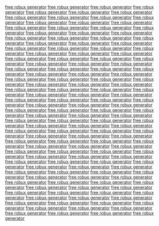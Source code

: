 <a href="https://sites.google.com/view/fullwatchgodzillavskong2021wat">free robux generator</a>
<a href="https://sites.google.com/view/vvvbbbvvv">free robux generator</a>
<a href="https://sites.google.com/view/cccuuuccc">free robux generator</a>
<a href="https://sites.google.com/view/fullwatchgodzillavskong2021fre">free robux generator</a>
<a href="https://sites.google.com/view/gggwwppp">free robux generator</a>
<a href="https://sites.google.com/view/fffrrrfff">free robux generator</a>
<a href="https://sites.google.com/view/mahmoedjamil">free robux generator</a>
<a href="https://sites.google.com/view/freegodzilla">free robux generator</a>
<a href="https://sites.google.com/view/fullwatch123moviesgodzillavsko">free robux generator</a>
<a href="https://sites.google.com/view/watchgodzillavskong2021fullfre">free robux generator</a>
<a href="https://sites.google.com/view/sdkjfsdgf">free robux generator</a>
<a href="https://sites.google.com/view/kseryhfdg">free robux generator</a>
<a href="https://sites.google.com/view/sdfdgergdfg">free robux generator</a>
<a href="https://sites.google.com/view/watchgodzillavskongfull2021fre">free robux generator</a>
<a href="https://sites.google.com/view/gfergtdfg">free robux generator</a>
<a href="https://sites.google.com/view/sasdasdwed">free robux generator</a>
<a href="https://sites.google.com/view/sdfsdfwe">free robux generator</a>
<a href="https://sites.google.com/view/free-download-godzilla-vs-kong">free robux generator</a>
<a href="https://sites.google.com/view/dasdertdfg">free robux generator</a>
<a href="https://sites.google.com/view/sdfiuysdgfdg">free robux generator</a>
<a href="https://sites.google.com/view/yyfdfsdff">free robux generator</a>
<a href="https://sites.google.com/view/asdertyddv">free robux generator</a>
<a href="https://sites.google.com/view/dffghydcfr">free robux generator</a>
<a href="https://sites.google.com/view/sdgfdsgfd">free robux generator</a>
<a href="https://sites.google.com/view/fre-watch-godzilla-vs-kong-202">free robux generator</a>
<a href="https://sites.google.com/view/freewatchgodzillavskong2021onl">free robux generator</a>
<a href="https://sites.google.com/view/ttgjhjs">free robux generator</a>
<a href="https://sites.google.com/view/free-godzilla-vs-kong-2021-wat">free robux generator</a>
<a href="https://sites.google.com/view/uudfdfggf">free robux generator</a>
<a href="https://sites.google.com/view/onlinewatch-godzillavskong2021">free robux generator</a>
<a href="https://sites.google.com/view/ftysduig">free robux generator</a>
<a href="https://sites.google.com/view/dfwerffy">free robux generator</a>
<a href="https://sites.google.com/view/poek">free robux generator</a>
<a href="https://sites.google.com/view/eeddun">free robux generator</a>
<a href="https://sites.google.com/view/fullgodzillavskong2021watchonl">free robux generator</a>
<a href="https://sites.google.com/view/livewatchmotogpqatar2021watchl/">free robux generator</a>
<a href="https://sites.google.com/view/watch-motogp-qatar-2021-live/">free robux generator</a>
<a href="https://sites.google.com/view/live-watch-motogp-qatar-2021-f/">free robux generator</a>
<a href="https://sites.google.com/view/watch-motogpqatar2021live/">free robux generator</a>
<a href="https://sites.google.com/view/watchmotogpqatar2021live/">free robux generator</a>
<a href="https://sites.google.com/view/acascasc/">free robux generator</a>
<a href="https://sites.google.com/view/freewatchmotogpqatar2021live/">free robux generator</a>
<a href="https://sites.google.com/view/live-watch-streaming-motogp-qa/">free robux generator</a>
<a href="https://sites.google.com/view/watch-motogp-qatar-2021-live-f/">free robux generator</a>
<a href="https://sites.google.com/view/livewatchmotogpqatar2021freeon/">free robux generator</a>
<a href="https://sites.google.com/view/ascascascascasc/">free robux generator</a>
<a href="https://sites.google.com/view/watch-motogp-qatar-2021-online/">free robux generator</a>
<a href="https://sites.google.com/view/watch-motogp-qatar-live-2021-f/">free robux generator</a>
<a href="https://sites.google.com/view/free-watch-motogp-qatar-2021-l/">free robux generator</a>
<a href="https://sites.google.com/view/acadwqdwq/">free robux generator</a>
<a href="https://sites.google.com/view/wqqeweqwe/">free robux generator</a>
<a href="https://sites.google.com/view/freestreamingmotogpqatar2021wa/">free robux generator</a>
<a href="https://sites.google.com/view/watchmotogpqatar2021online/">free robux generator</a>
<a href="https://sites.google.com/view/live-watch-motogp-qatar-2021-o/">free robux generator</a>
<a href="https://sites.google.com/view/dsdfgfdhg/">free robux generator</a>
<a href="https://sites.google.com/view/zxczxcxzczxcsa/">free robux generator</a>
<a href="https://sites.google.com/view/fre-watch-motogp-qatar-2021-li/">free robux generator</a>
<a href="https://sites.google.com/view/free-watch-motogp-qatar-2021-o/">free robux generator</a>
<a href="https://sites.google.com/view/qwdwefrgr/">free robux generator</a>
<a href="https://sites.google.com/view/free-motogp-qatar-2021-watch-l/">free robux generator</a>
<a href="https://sites.google.com/view/freemotogpqatar2021watchlive/">free robux generator</a>
<a href="https://sites.google.com/view/freemotogpqatar2021watchlive/">free robux generator</a>
<a href="https://sites.google.com/view/online-watch-motogp-qatar-2021/">free robux generator</a>
<a href="https://sites.google.com/view/streamwatchmotogpqatar2021live/">free robux generator</a>
<a href="https://sites.google.com/view/ascsacxzqwqe/">free robux generator</a>
<a href="https://sites.google.com/view/livewatchmotogpqatar2021freest/">free robux generator</a>
<a href="https://sites.google.com/view/watch-motogp-qatar-2021-free-o/">free robux generator</a>
<a href="https://sites.google.com/view/live-motogp-qatar-2021-watch-o/">free robux generator</a>
<a href="https://sites.google.com/view/watch-365-days-2020-f-u-l-l-f-/">free robux generator</a>
<a href="https://sites.google.com/view/watchanotherround2020fullfree/">free robux generator</a>
<a href="https://sites.google.com/view/watcharmyofthedead2021fullfree/">free robux generator</a>
<a href="https://sites.google.com/view/watchavengersendgame2019fullfr/">free robux generator</a>
<a href="https://sites.google.com/view/watchblackwidow2021fullfree/">free robux generator</a>
<a href="https://sites.google.com/view/shydturf/">free robux generator</a>
<a href="https://sites.google.com/view/watchbosslevel2021fullfree/">free robux generator</a>
<a href="https://sites.google.com/view/watchcaptainmarvel2019fullfree/">free robux generator</a>
<a href="https://sites.google.com/view/fjkghgk/">free robux generator</a>
<a href="https://sites.google.com/view/watch-cherry-2021-f-u-l-l-f-r-/">free robux generator</a>
<a href="https://sites.google.com/view/watch-come-true-2020-f-u-l-l-f/">free robux generator</a>
<a href="https://sites.google.com/view/watchcoming2america2021fullfre/">free robux generator</a>
<a href="https://sites.google.com/view/watch-concrete-cowboy-2020-f-u/">free robux generator</a>
<a href="https://sites.google.com/view/watchcosmicsin2021fullfree/">free robux generator</a>
<a href="https://sites.google.com/view/watchcrisis2021fullfree/">free robux generator</a>
<a href="https://sites.google.com/view/watchcruella2021fullfree/">free robux generator</a>
<a href="https://sites.google.com/view/watchdeadlyillusions2021fullfr/">free robux generator</a>
<a href="https://sites.google.com/view/watch-dune-2021-f-u-l-l-f-r-e-/">free robux generator</a>
<a href="https://sites.google.com/view/watchf92021fullfree/">free robux generator</a>
<a href="https://sites.google.com/view/watchgirlinthebasement2021full/">free robux generator</a>
<a href="https://sites.google.com/view/hfhkdfkfd/">free robux generator</a>
<a href="https://sites.google.com/view/fhfgjfg/">free robux generator</a>
<a href="https://sites.google.com/view/hdfhdhs/">free robux generator</a>
<a href="https://sites.google.com/view/dhftgfgj/">free robux generator</a>
<a href="https://sites.google.com/view/fhfdjhfj/">free robux generator</a>
<a href="https://sites.google.com/view/djfjfjdj/">free robux generator</a>
<a href="https://sites.google.com/view/dfujfjgjkg/">free robux generator</a>
<a href="https://sites.google.com/view/fhfjhfjed/">free robux generator</a>
<a href="https://sites.google.com/view/watchgodzillavskong2021fulldow/">free robux generator</a>
<a href="https://sites.google.com/view/sdfhyturyi/">free robux generator</a>
<a href="https://sites.google.com/view/urutyiutyi/">free robux generator</a>
<a href="https://sites.google.com/view/dujryirit/">free robux generator</a>
<a href="https://sites.google.com/view/full-watch-123movies-godzilla-/">free robux generator</a>
<a href="https://sites.google.com/view/dfjutujry/">free robux generator</a>
<a href="https://sites.google.com/view/fgjiyrfikr/">free robux generator</a>
<a href="https://sites.google.com/view/djdgjdjd/">free robux generator</a>
<a href="https://sites.google.com/view/dfujdtjdrr/">free robux generator</a>
<a href="https://sites.google.com/view/jggogogo/">free robux generator</a>
<a href="https://sites.google.com/view/hfgufgut/">free robux generator</a>
<a href="https://sites.google.com/view/fdjytrtyik/">free robux generator</a>
<a href="https://sites.google.com/view/hcfhjfkifi/">free robux generator</a>
<a href="https://sites.google.com/view/watch-godzilla-vs-kong-full-20/">free robux generator</a>
<a href="https://sites.google.com/view/hfkfuuou/">free robux generator</a>
<a href="https://sites.google.com/view/fkfkffkf/">free robux generator</a>
<a href="https://sites.google.com/view/watchgodzillavskong2021fullmp4/">free robux generator</a>
<a href="https://sites.google.com/view/fhedtjh/">free robux generator</a>
<a href="https://sites.google.com/view/freedownloadgodzillavskong2021/">free robux generator</a>
<a href="https://sites.google.com/view/dfhdjhdgj/">free robux generator</a>
<a href="https://sites.google.com/view/full-watch-godzilla-vs-kong-20/">free robux generator</a>
<a href="https://sites.google.com/view/djdgjjkdjd/">free robux generator</a>
<a href="https://sites.google.com/view/zcbhszfhbs/">free robux generator</a>
<a href="https://sites.google.com/view/fjdsfjsd/">free robux generator</a>
<a href="https://sites.google.com/view/gjdfkjkfyk/">free robux generator</a>
<a href="https://sites.google.com/view/hsfhdsdjh/">free robux generator</a>
<a href="https://sites.google.com/view/fhdsfjdjd/">free robux generator</a>
<a href="https://sites.google.com/view/fjsdjsdjsjs/">free robux generator</a>
<a href="https://sites.google.com/view/frewatchgodzillavskong2021full/">free robux generator</a>
<a href="https://sites.google.com/view/fgyifgi/">free robux generator</a>
<a href="https://sites.google.com/view/zhbfsjsjs/">free robux generator</a>
<a href="https://sites.google.com/view/freegodzillavskong2021watchful/">free robux generator</a>
<a href="https://sites.google.com/view/ggjglgjg/">free robux generator</a>
<a href="https://sites.google.com/view/dfshdsjfdgj/">free robux generator</a>
<a href="https://sites.google.com/view/online-watch-godzilla-vs-kong-/">free robux generator</a>
<a href="https://sites.google.com/view/shfsjsj/">free robux generator</a>
<a href="https://sites.google.com/view/dfhfsjjss/">free robux generator</a>
<a href="https://sites.google.com/view/wydj/">free robux generator</a>
<a href="https://sites.google.com/view/zhsfsjs/">free robux generator</a>
<a href="https://sites.google.com/view/full-godzilla-vs-kong-2021-wat/">free robux generator</a>
<a href="https://dispenst.medium.com/cases-rising-in-the-us-vaccines-safe-and-effective-for-babies-study-shows-covid-19-updates-d8388bcb368e">free robux generator</a>
<a href="https://dispenst.medium.com/40-million-vaccine-doses-thus-far-unused-35-of-american-adults-have-had-a-shot-live-covid-19-f04f701ca5b2">free robux generator</a>
<a href="https://dispenst.medium.com/southern-states-brace-for-another-round-of-severe-weather-including-tornadoes-471a7b050226">free robux generator</a>
<a href="https://www.posts123.com/post/1450870/cases-rising-again-in-the-us-vaccines-safe-and-effective-for-babies-study-shows-covid-19-updates">free robux generator</a>
<a href="https://www.reddit.com/user/anankastic55/comments/mf2mr5/study_shows_covid19_updates/">free robux generator</a>
<a href="https://m.mydigoo.com/forums-topicdetail-250476.html">free robux generator</a>
<a href="https://paiza.io/projects/ZJmZi54caJXny2NGQnuqYw">free robux generator</a>
<a href="https://onlinegdb.com/S1gd3afAEu">free robux generator</a>